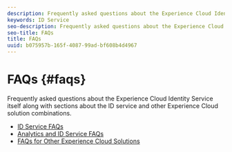 ```yaml
---
description: Frequently asked questions about the Experience Cloud Identity Service itself along with sections about the ID service and other Experience Cloud solution combinations.
keywords: ID Service
seo-description: Frequently asked questions about the Experience Cloud Identity Service itself along with sections about the ID service and other Experience Cloud solution combinations.
seo-title: FAQs
title: FAQs
uuid: b075957b-165f-4087-99ad-bf608b4d4967
---
```


# FAQs {#faqs}

Frequently asked questions about the Experience Cloud Identity Service itself along with sections about the ID service and other Experience Cloud solution combinations.

* [ID Service FAQs](faq.md)
* [Analytics and ID Service FAQs](analytics-faq.md)
* [FAQs for Other Experience Cloud Solutions](other-faq.md)
